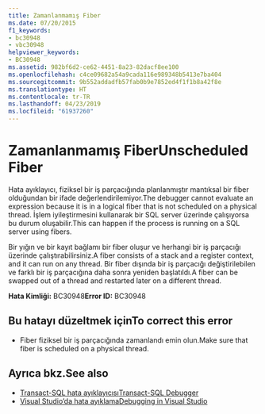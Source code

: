 ```yaml
---
title: Zamanlanmamış Fiber
ms.date: 07/20/2015
f1_keywords:
- bc30948
- vbc30948
helpviewer_keywords:
- BC30948
ms.assetid: 982bf6d2-ce62-4451-8a23-82dacf8ee100
ms.openlocfilehash: c4ce09682a54a9cada116e989348b5413e7ba404
ms.sourcegitcommit: 9b552addadfb57fab0b9e7852ed4f1f1b8a42f8e
ms.translationtype: HT
ms.contentlocale: tr-TR
ms.lasthandoff: 04/23/2019
ms.locfileid: "61937260"
---
```

# <a name="unscheduled-fiber"></a><span data-ttu-id="1a524-102">Zamanlanmamış Fiber</span><span class="sxs-lookup"><span data-stu-id="1a524-102">Unscheduled Fiber</span></span>
<span data-ttu-id="1a524-103">Hata ayıklayıcı, fiziksel bir iş parçacığında planlanmıştır mantıksal bir fiber olduğundan bir ifade değerlendirilemiyor.</span><span class="sxs-lookup"><span data-stu-id="1a524-103">The debugger cannot evaluate an expression because it is in a logical fiber that is not scheduled on a physical thread.</span></span> <span data-ttu-id="1a524-104">İşlem iyileştirmesini kullanarak bir SQL server üzerinde çalışıyorsa bu durum oluşabilir.</span><span class="sxs-lookup"><span data-stu-id="1a524-104">This can happen if the process is running on a SQL server using fibers.</span></span>  
  
 <span data-ttu-id="1a524-105">Bir yığın ve bir kayıt bağlamı bir fiber oluşur ve herhangi bir iş parçacığı üzerinde çalıştırabilirsiniz.</span><span class="sxs-lookup"><span data-stu-id="1a524-105">A fiber consists of a stack and a register context, and it can run on any thread.</span></span> <span data-ttu-id="1a524-106">Bir fiber dışında bir iş parçacığı değiştirilebilen ve farklı bir iş parçacığına daha sonra yeniden başlatıldı.</span><span class="sxs-lookup"><span data-stu-id="1a524-106">A fiber can be swapped out of a thread and restarted later on a different thread.</span></span>  
  
 <span data-ttu-id="1a524-107">**Hata Kimliği:** BC30948</span><span class="sxs-lookup"><span data-stu-id="1a524-107">**Error ID:** BC30948</span></span>  
  
## <a name="to-correct-this-error"></a><span data-ttu-id="1a524-108">Bu hatayı düzeltmek için</span><span class="sxs-lookup"><span data-stu-id="1a524-108">To correct this error</span></span>  
  
- <span data-ttu-id="1a524-109">Fiber fiziksel bir iş parçacığında zamanlandı emin olun.</span><span class="sxs-lookup"><span data-stu-id="1a524-109">Make sure that fiber is scheduled on a physical thread.</span></span>  
  
## <a name="see-also"></a><span data-ttu-id="1a524-110">Ayrıca bkz.</span><span class="sxs-lookup"><span data-stu-id="1a524-110">See also</span></span>

- [<span data-ttu-id="1a524-111">Transact-SQL hata ayıklayıcısı</span><span class="sxs-lookup"><span data-stu-id="1a524-111">Transact-SQL Debugger</span></span>](/sql/ssms/scripting/transact-sql-debugger)
- [<span data-ttu-id="1a524-112">Visual Studio’da hata ayıklama</span><span class="sxs-lookup"><span data-stu-id="1a524-112">Debugging in Visual Studio</span></span>](/visualstudio/debugger/debugging-in-visual-studio)
